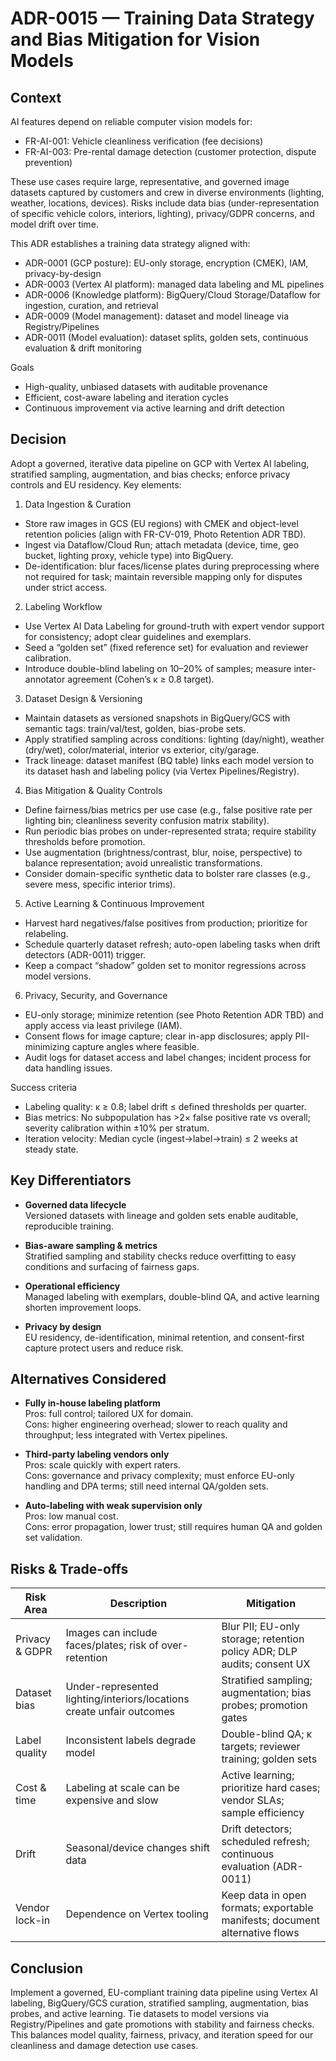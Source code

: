 # ADR-0015 — Training Data Strategy and Bias Mitigation for Vision Models

## Context

AI features depend on reliable computer vision models for:
- FR-AI-001: Vehicle cleanliness verification (fee decisions)
- FR-AI-003: Pre-rental damage detection (customer protection, dispute prevention)

These use cases require large, representative, and governed image datasets captured by customers and crew in diverse environments (lighting, weather, locations, devices). Risks include data bias (under-representation of specific vehicle colors, interiors, lighting), privacy/GDPR concerns, and model drift over time.

This ADR establishes a training data strategy aligned with:
- ADR-0001 (GCP posture): EU-only storage, encryption (CMEK), IAM, privacy-by-design
- ADR-0003 (Vertex AI platform): managed data labeling and ML pipelines
- ADR-0006 (Knowledge platform): BigQuery/Cloud Storage/Dataflow for ingestion, curation, and retrieval
- ADR-0009 (Model management): dataset and model lineage via Registry/Pipelines
- ADR-0011 (Model evaluation): dataset splits, golden sets, continuous evaluation & drift monitoring

Goals
- High-quality, unbiased datasets with auditable provenance
- Efficient, cost-aware labeling and iteration cycles
- Continuous improvement via active learning and drift detection

## Decision

Adopt a governed, iterative data pipeline on GCP with Vertex AI labeling, stratified sampling, augmentation, and bias checks; enforce privacy controls and EU residency. Key elements:

1) Data Ingestion & Curation
- Store raw images in GCS (EU regions) with CMEK and object-level retention policies (align with FR-CV-019, Photo Retention ADR TBD).  
- Ingest via Dataflow/Cloud Run; attach metadata (device, time, geo bucket, lighting proxy, vehicle type) into BigQuery.  
- De-identification: blur faces/license plates during preprocessing where not required for task; maintain reversible mapping only for disputes under strict access.

2) Labeling Workflow
- Use Vertex AI Data Labeling for ground-truth with expert vendor support for consistency; adopt clear guidelines and exemplars.  
- Seed a “golden set” (fixed reference set) for evaluation and reviewer calibration.  
- Introduce double-blind labeling on 10–20% of samples; measure inter-annotator agreement (Cohen’s κ ≥ 0.8 target).

3) Dataset Design & Versioning
- Maintain datasets as versioned snapshots in BigQuery/GCS with semantic tags: train/val/test, golden, bias-probe sets.  
- Apply stratified sampling across conditions: lighting (day/night), weather (dry/wet), color/material, interior vs exterior, city/garage.  
- Track lineage: dataset manifest (BQ table) links each model version to its dataset hash and labeling policy (via Vertex Pipelines/Registry).

4) Bias Mitigation & Quality Controls
- Define fairness/bias metrics per use case (e.g., false positive rate per lighting bin; cleanliness severity confusion matrix stability).  
- Run periodic bias probes on under-represented strata; require stability thresholds before promotion.  
- Use augmentation (brightness/contrast, blur, noise, perspective) to balance representation; avoid unrealistic transformations.  
- Consider domain-specific synthetic data to bolster rare classes (e.g., severe mess, specific interior trims). 

5) Active Learning & Continuous Improvement
- Harvest hard negatives/false positives from production; prioritize for relabeling.  
- Schedule quarterly dataset refresh; auto-open labeling tasks when drift detectors (ADR-0011) trigger.  
- Keep a compact “shadow” golden set to monitor regressions across model versions.

6) Privacy, Security, and Governance
- EU-only storage; minimize retention (see Photo Retention ADR TBD) and apply access via least privilege (IAM).  
- Consent flows for image capture; clear in-app disclosures; apply PII-minimizing capture angles where feasible.  
- Audit logs for dataset access and label changes; incident process for data handling issues.

Success criteria
- Labeling quality: κ ≥ 0.8; label drift ≤ defined thresholds per quarter.  
- Bias metrics: No subpopulation has >2× false positive rate vs overall; severity calibration within ±10% per stratum.  
- Iteration velocity: Median cycle (ingest→label→train) ≤ 2 weeks at steady state.

## Key Differentiators

- **Governed data lifecycle**  
  Versioned datasets with lineage and golden sets enable auditable, reproducible training.

- **Bias-aware sampling & metrics**  
  Stratified sampling and stability checks reduce overfitting to easy conditions and surfacing of fairness gaps.

- **Operational efficiency**  
  Managed labeling with exemplars, double-blind QA, and active learning shorten improvement loops.

- **Privacy by design**  
  EU residency, de-identification, minimal retention, and consent-first capture protect users and reduce risk.

## Alternatives Considered

- **Fully in-house labeling platform**  
  Pros: full control; tailored UX for domain.  
  Cons: higher engineering overhead; slower to reach quality and throughput; less integrated with Vertex pipelines.

- **Third-party labeling vendors only**  
  Pros: scale quickly with expert raters.  
  Cons: governance and privacy complexity; must enforce EU-only handling and DPA terms; still need internal QA/golden sets.

- **Auto-labeling with weak supervision only**  
  Pros: low manual cost.  
  Cons: error propagation, lower trust; still requires human QA and golden set validation.

## Risks & Trade-offs

| Risk Area | Description | Mitigation |
|--|--|--|
| Privacy & GDPR | Images can include faces/plates; risk of over-retention | Blur PII; EU-only storage; retention policy ADR; DLP audits; consent UX |
| Dataset bias | Under-represented lighting/interiors/locations create unfair outcomes | Stratified sampling; augmentation; bias probes; promotion gates |
| Label quality | Inconsistent labels degrade model | Double-blind QA; κ targets; reviewer training; golden sets |
| Cost & time | Labeling at scale can be expensive and slow | Active learning; prioritize hard cases; vendor SLAs; sample efficiency |
| Drift | Seasonal/device changes shift data | Drift detectors; scheduled refresh; continuous evaluation (ADR-0011) |
| Vendor lock-in | Dependence on Vertex tooling | Keep data in open formats; exportable manifests; document alternative flows |

## Conclusion

Implement a governed, EU-compliant training data pipeline using Vertex AI labeling, BigQuery/GCS curation, stratified sampling, augmentation, bias probes, and active learning. Tie datasets to model versions via Registry/Pipelines and gate promotions with stability and fairness checks. This balances model quality, fairness, privacy, and iteration speed for our cleanliness and damage detection use cases.

